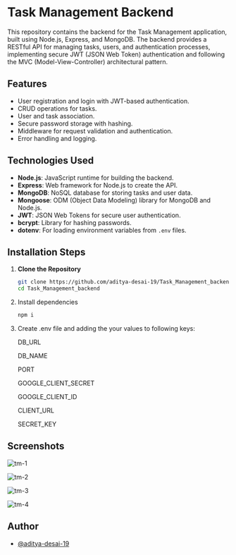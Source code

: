 # Task Management Backend

This repository contains the backend for the Task Management application, built using Node.js, Express, and MongoDB. The backend provides a RESTful API for managing tasks, users, and authentication processes, implementing secure JWT (JSON Web Token) authentication and following the MVC (Model-View-Controller) architectural pattern.

## Features

- User registration and login with JWT-based authentication.
- CRUD operations for tasks.
- User and task association.
- Secure password storage with hashing.
- Middleware for request validation and authentication.
- Error handling and logging.

## Technologies Used

- **Node.js**: JavaScript runtime for building the backend.
- **Express**: Web framework for Node.js to create the API.
- **MongoDB**: NoSQL database for storing tasks and user data.
- **Mongoose**: ODM (Object Data Modeling) library for MongoDB and Node.js.
- **JWT**: JSON Web Tokens for secure user authentication.
- **bcrypt**: Library for hashing passwords.
- **dotenv**: For loading environment variables from `.env` files.

## Installation Steps

1. **Clone the Repository**

   ```bash
   git clone https://github.com/aditya-desai-19/Task_Management_backend.git
   cd Task_Management_backend

2. Install dependencies
    ```bash
    npm i 

3. Create .env file and adding the your values to following keys:
    
    DB_URL

    DB_NAME

    PORT
    
    GOOGLE_CLIENT_SECRET
    
    GOOGLE_CLIENT_ID
    
    CLIENT_URL
    
    SECRET_KEY

## Screenshots

![tm-1](https://github.com/user-attachments/assets/94e44044-fd09-44d9-bfd9-6937c61a5e36)

![tm-2](https://github.com/user-attachments/assets/6fa44f2b-928e-4f22-92d7-4446f9859dba)

![tm-3](https://github.com/user-attachments/assets/9fb538c3-78b2-4911-a778-a80b724676f7)

![tm-4](https://github.com/user-attachments/assets/d4d2b5ed-a263-4f63-9757-56f14e5bf7bf)

## Author

- [@aditya-desai-19](https://github.com/aditya-desai-19)

